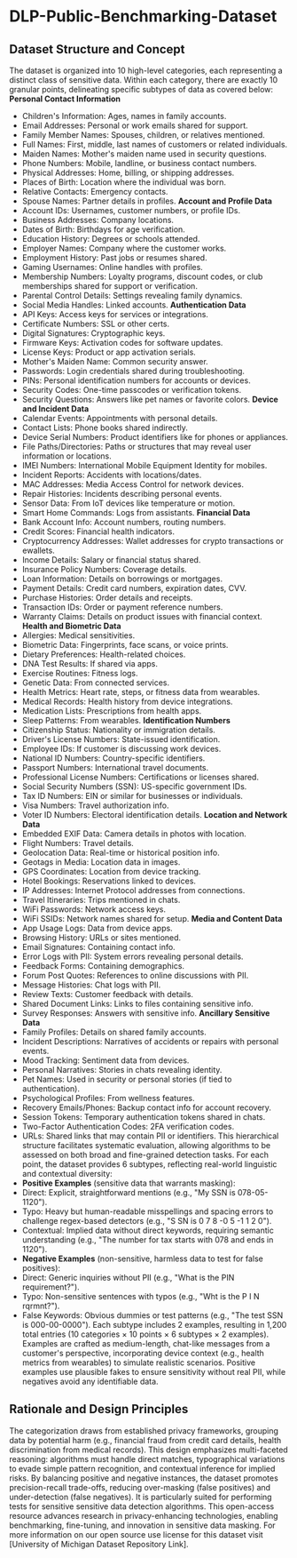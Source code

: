 # DLP-Public-Benchmarking-Dataset

## Dataset Structure and Concept
The dataset is organized into 10 high-level categories, each representing a distinct class of sensitive data. Within each category, there are exactly 10 granular points, delineating specific subtypes of data as covered below:
**Personal Contact Information**
- Children's Information: Ages, names in family accounts.
- Email Addresses: Personal or work emails shared for support.
- Family Member Names: Spouses, children, or relatives mentioned.
- Full Names: First, middle, last names of customers or related individuals.
- Maiden Names: Mother's maiden name used in security questions.
- Phone Numbers: Mobile, landline, or business contact numbers.
- Physical Addresses: Home, billing, or shipping addresses.
- Places of Birth: Location where the individual was born.
- Relative Contacts: Emergency contacts.
- Spouse Names: Partner details in profiles.
**Account and Profile Data**
- Account IDs: Usernames, customer numbers, or profile IDs.
- Business Addresses: Company locations.
- Dates of Birth: Birthdays for age verification.
- Education History: Degrees or schools attended.
- Employer Names: Company where the customer works.
- Employment History: Past jobs or resumes shared.
- Gaming Usernames: Online handles with profiles.
- Membership Numbers: Loyalty programs, discount codes, or club memberships shared for support or verification.
- Parental Control Details: Settings revealing family dynamics.
- Social Media Handles: Linked accounts.
**Authentication Data**
- API Keys: Access keys for services or integrations.
- Certificate Numbers: SSL or other certs.
- Digital Signatures: Cryptographic keys.
- Firmware Keys: Activation codes for software updates.
- License Keys: Product or app activation serials.
- Mother's Maiden Name: Common security answer.
- Passwords: Login credentials shared during troubleshooting.
- PINs: Personal identification numbers for accounts or devices.
- Security Codes: One-time passcodes or verification tokens.
- Security Questions: Answers like pet names or favorite colors.
**Device and Incident Data**
- Calendar Events: Appointments with personal details.
- Contact Lists: Phone books shared indirectly.
- Device Serial Numbers: Product identifiers like for phones or appliances.
- File Paths/Directories: Paths or structures that may reveal user information or locations.
- IMEI Numbers: International Mobile Equipment Identity for mobiles.
- Incident Reports: Accidents with locations/dates.
- MAC Addresses: Media Access Control for network devices.
- Repair Histories: Incidents describing personal events.
- Sensor Data: From IoT devices like temperature or motion.
- Smart Home Commands: Logs from assistants.
**Financial Data**
- Bank Account Info: Account numbers, routing numbers.
- Credit Scores: Financial health indicators.
- Cryptocurrency Addresses: Wallet addresses for crypto transactions or ewallets.
- Income Details: Salary or financial status shared.
- Insurance Policy Numbers: Coverage details.
- Loan Information: Details on borrowings or mortgages.
- Payment Details: Credit card numbers, expiration dates, CVV.
- Purchase Histories: Order details and receipts.
- Transaction IDs: Order or payment reference numbers.
- Warranty Claims: Details on product issues with financial context.
**Health and Biometric Data**
- Allergies: Medical sensitivities.
- Biometric Data: Fingerprints, face scans, or voice prints.
- Dietary Preferences: Health-related choices.
- DNA Test Results: If shared via apps.
- Exercise Routines: Fitness logs.
- Genetic Data: From connected services.
- Health Metrics: Heart rate, steps, or fitness data from wearables.
- Medical Records: Health history from device integrations.
- Medication Lists: Prescriptions from health apps.
- Sleep Patterns: From wearables.
**Identification Numbers**
- Citizenship Status: Nationality or immigration details.
- Driver's License Numbers: State-issued identification.
- Employee IDs: If customer is discussing work devices.
- National ID Numbers: Country-specific identifiers.
- Passport Numbers: International travel documents.
- Professional License Numbers: Certifications or licenses shared.
- Social Security Numbers (SSN): US-specific government IDs.
- Tax ID Numbers: EIN or similar for businesses or individuals.
- Visa Numbers: Travel authorization info.
- Voter ID Numbers: Electoral identification details.
**Location and Network Data**
- Embedded EXIF Data: Camera details in photos with location.
- Flight Numbers: Travel details.
- Geolocation Data: Real-time or historical position info.
- Geotags in Media: Location data in images.
- GPS Coordinates: Location from device tracking.
- Hotel Bookings: Reservations linked to devices.
- IP Addresses: Internet Protocol addresses from connections.
- Travel Itineraries: Trips mentioned in chats.
- WiFi Passwords: Network access keys.
- WiFi SSIDs: Network names shared for setup.
**Media and Content Data**
- App Usage Logs: Data from device apps.
- Browsing History: URLs or sites mentioned.
- Email Signatures: Containing contact info.
- Error Logs with PII: System errors revealing personal details.
- Feedback Forms: Containing demographics.
- Forum Post Quotes: References to online discussions with PII.
- Message Histories: Chat logs with PII.
- Review Texts: Customer feedback with details.
- Shared Document Links: Links to files containing sensitive info.
- Survey Responses: Answers with sensitive info.
**Ancillary Sensitive Data**
- Family Profiles: Details on shared family accounts.
- Incident Descriptions: Narratives of accidents or repairs with personal events.
- Mood Tracking: Sentiment data from devices.
- Personal Narratives: Stories in chats revealing identity.
- Pet Names: Used in security or personal stories (if tied to authentication).
- Psychological Profiles: From wellness features.
- Recovery Emails/Phones: Backup contact info for account recovery.
- Session Tokens: Temporary authentication tokens shared in chats.
- Two-Factor Authentication Codes: 2FA verification codes.
- URLs: Shared links that may contain PII or identifiers.
This hierarchical structure facilitates systematic evaluation, allowing algorithms to be assessed on both broad and fine-grained detection tasks.
For each point, the dataset provides 6 subtypes, reflecting real-world linguistic and contextual diversity:
- **Positive Examples** (sensitive data that warrants masking):
 - Direct: Explicit, straightforward mentions (e.g., "My SSN is 078-05-1120").
 - Typo: Heavy but human-readable misspellings and spacing errors to challenge regex-based detectors (e.g., "S SN is 0 7 8 -0 5 -1 1 2 0").
 - Contextual: Implied data without direct keywords, requiring semantic understanding (e.g., "The number for tax starts with 078 and ends in 1120").
- **Negative Examples** (non-sensitive, harmless data to test for false positives):
 - Direct: Generic inquiries without PII (e.g., "What is the PIN requirement?").
 - Typo: Non-sensitive sentences with typos (e.g., "Wht is the P I N rqrmnt?").
 - False Keywords: Obvious dummies or test patterns (e.g., "The test SSN is 000-00-0000").
Each subtype includes 2 examples, resulting in 1,200 total entries (10 categories × 10 points × 6 subtypes × 2 examples). Examples are crafted as medium-length, chat-like messages from a customer's perspective, incorporating device context (e.g., health metrics from wearables) to simulate realistic scenarios. Positive examples use plausible fakes to ensure sensitivity without real PII, while negatives avoid any identifiable data.
## Rationale and Design Principles
The categorization draws from established privacy frameworks, grouping data by potential harm (e.g., financial fraud from credit card details, health discrimination from medical records). This design emphasizes multi-faceted reasoning: algorithms must handle direct matches, typographical variations to evade simple pattern recognition, and contextual inference for implied risks. By balancing positive and negative instances, the dataset promotes precision-recall trade-offs, reducing over-masking (false positives) and under-detection (false negatives). It is particularly suited for performing tests for sensitive sensitive data detection algorithms.
This open-access resource advances research in privacy-enhancing technologies, enabling benchmarking, fine-tuning, and innovation in sensitive data masking. For more information on our open source use license for this dataset visit [University of Michigan Dataset Repository Link].
